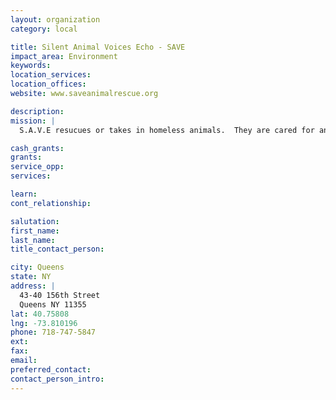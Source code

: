 ```yaml
---
layout: organization
category: local

title: Silent Animal Voices Echo - SAVE
impact_area: Environment
keywords: 
location_services: 
location_offices: 
website: www.saveanimalrescue.org

description: 
mission: |
  S.A.V.E resucues or takes in homeless animals.  They are cared for and provided boarding until homes can be found.

cash_grants: 
grants: 
service_opp: 
services: 

learn: 
cont_relationship: 

salutation: 
first_name: 
last_name: 
title_contact_person: 

city: Queens
state: NY
address: |
  43-40 156th Street    
  Queens NY 11355
lat: 40.75808
lng: -73.810196
phone: 718-747-5847
ext: 
fax: 
email: 
preferred_contact: 
contact_person_intro: 
---
```

